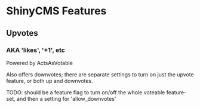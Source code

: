 # ShinyCMS Features

## Upvotes

### AKA 'likes', '+1', etc

Powered by ActsAsVotable

Also offers downvotes; there are separate settings to turn on just the upvote feature, or both up and downvotes.

TODO: should be a feature flag to turn on/off the whole voteable feature-set, and then a setting for 'allow_downvotes'
